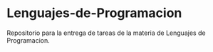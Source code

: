 # Lenguajes-de-Programacion
Repositorio para la entrega de tareas de la materia de Lenguajes de Programacion.
